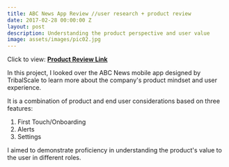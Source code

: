 ```yaml
---
title: ABC News App Review //user research + product review
date: 2017-02-28 00:00:00 Z
layout: post
description: Understanding the product perspective and user value
image: assets/images/pic02.jpg
---
```


Click to view:
[**Product Review Link**](https://projects.invisionapp.com/boards/AW3611OB93GFR/)

In this project, I looked over the ABC News mobile app designed by TribalScale to learn more about the company's product mindset and user experience.

It is a combination of product and end user considerations based on three features:
1. First Touch/Onboarding
2. Alerts
3. Settings

I aimed to demonstrate proficiency in understanding the product's value to the user in different roles.

